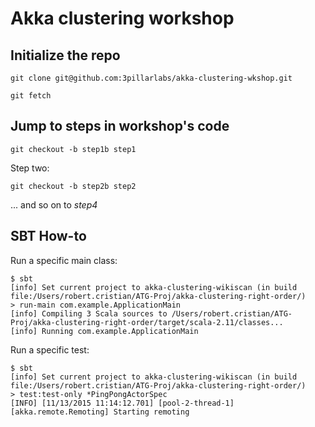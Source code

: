 
# Akka clustering workshop

## Initialize the repo

```
git clone git@github.com:3pillarlabs/akka-clustering-wkshop.git
```

```
git fetch
```

## Jump to steps in workshop's code

```
git checkout -b step1b step1
```

Step two:

```
git checkout -b step2b step2
```

... and so on to *step4*


## SBT How-to

Run a specific main class:

```
$ sbt
[info] Set current project to akka-clustering-wikiscan (in build file:/Users/robert.cristian/ATG-Proj/akka-clustering-right-order/)
> run-main com.example.ApplicationMain
[info] Compiling 3 Scala sources to /Users/robert.cristian/ATG-Proj/akka-clustering-right-order/target/scala-2.11/classes...
[info] Running com.example.ApplicationMain 
```

Run a specific test:

```
$ sbt
[info] Set current project to akka-clustering-wikiscan (in build file:/Users/robert.cristian/ATG-Proj/akka-clustering-right-order/)
> test:test-only *PingPongActorSpec
[INFO] [11/13/2015 11:14:12.701] [pool-2-thread-1] [akka.remote.Remoting] Starting remoting
```
